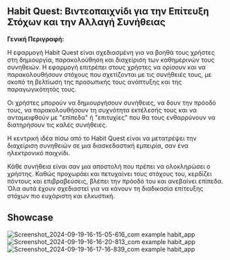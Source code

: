 ## Habit Quest: Βιντεοπαιχνίδι για την Επίτευξη Στόχων και την Αλλαγή Συνήθειας

**Γενική Περιγραφή:**

Η εφαρμογή Habit Quest είναι σχεδιασμένη για να βοηθά τους χρήστες στη δημιουργία, παρακολούθηση και διαχείριση των καθημερινών τους συνηθειών. Η εφαρμογή επιτρέπει στους χρήστες να ορίσουν και να παρακολουθήσουν στόχους που σχετίζονται με τις συνήθειές τους, με σκοπό τη βελτίωση της προσωπικής τους ανάπτυξης και της παραγωγικότητάς τους.

Οι χρήστες μπορούν να δημιουργήσουν συνήθειες, να δουν την πρόοδό τους, να παρακολουθήσουν τη συχνότητα εκτέλεσής τους και να ανταμειφθούν με "επίπεδα" ή "επιτυχίες" που θα τους ενθαρρύνουν να διατηρήσουν τις καλές συνήθειες. 

Η κεντρική ιδέα πίσω από το Habit Quest είναι να μετατρέψει την διαχείριση συνηθειών σε μια διασκεδαστική εμπειρία, σαν ένα ηλεκτρονικό παιχνίδι.

Κάθε συνήθεια είναι σαν μια αποστολή που πρέπει να ολοκληρώσει ο χρήστης. Καθώς προχωράει και πετυχαίνει τους στόχους του, κερδίζει πόντους και επιβραβεύσεις, βλέπει την πρόοδό του και ανεβαίνει επίπεδα. Όλα αυτά έχουν σχεδιαστεί για να κάνουν τη διαδικασία επίτευξης στόχων πιο ευχάριστη και ελκυστική.

## Showcase


![Screenshot_2024-09-19-16-15-05-616_com example habit_app](https://github.com/user-attachments/assets/89939809-191e-4739-92d1-d48c8654c402)
![Screenshot_2024-09-19-16-16-20-813_com example habit_app](https://github.com/user-attachments/assets/faa42412-31ca-4452-99fd-4328c9bc7d5d)
![Screenshot_2024-09-19-16-17-16-839_com example habit_app](https://github.com/user-attachments/assets/1c4a24ce-1d41-4438-bb57-a1478681ff9a)







